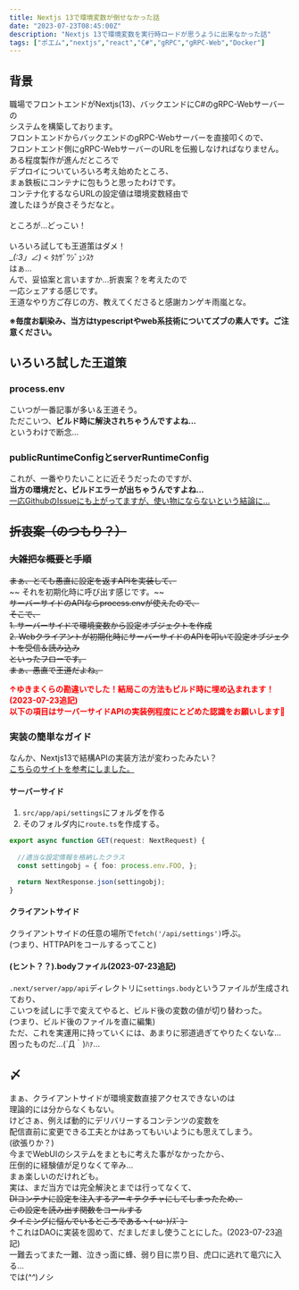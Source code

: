 ```yaml
---
title: Nextjs 13で環境変数が倒せなかった話
date: "2023-07-23T08:45:00Z"
description: "Nextjs 13で環境変数を実行時ロードが思うように出来なかった話"
tags: ["ポエム","nextjs","react","C#","gRPC","gRPC-Web","Docker"]
---
```

## 背景
職場でフロントエンドがNextjs(13)、バックエンドにC#のgRPC-Webサーバーの   
システムを構築しております。   
フロントエンドからバックエンドのgRPC-Webサーバーを直接叩くので、   
フロントエンド側にgRPC-WebサーバーのURLを伝搬しなければなりません。   
ある程度製作が進んだところで   
デプロイについていろいろ考え始めたところ、    
まぁ鉄板にコンテナに包もうと思ったわけです。   
コンテナ化するならURLの設定値は環境変数経由で   
渡したほうが良さそうだなと。   
<br/>
ところが...どっこい！   
<br/>
いろいろ試しても王道策はダメ！   
 __(:3」∠)_ < ﾀｶｻﾞﾜｼﾞｭﾝｽｹ   
はぁ...   
んで、妥協案と言いますか...折衷案？を考えたので   
一応シェアする感じです。    
王道なやり方ご存じの方、教えてくださると感謝カンゲキ雨嵐とな。

**※毎度お馴染み、当方はtypescriptやweb系技術についてズブの素人です。ご注意ください。**


## いろいろ試した王道策
### process.env
こいつが一番記事が多い＆王道そう。   
ただこいつ、**ビルド時に解決されちゃうんですよね...**   
というわけで断念...   

### publicRuntimeConfigとserverRuntimeConfig
これが、一番やりたいことに近そうだったのですが、   
**当方の環境だと、ビルドエラーが出ちゃうんですよね...**   
[一応GithubのIssueにも上がってますが、使い物にならないという結論に...](https://github.com/vercel/next.js/issues/19910)   

## ~~折衷案（のつもり？）~~
### ~~大雑把な概要と手順~~
~~まぁ、とても愚直に設定を返すAPIを実装して、~~    
~~ それを初期化時に呼び出す感じです。~~    
~~サーバーサイドのAPIならprocess.envが使えたので、~~    
~~そこで、~~    
~~1. サーバーサイドで環境変数から設定オブジェクトを作成~~    
~~2. Webクライアントが初期化時にサーバーサイドのAPIを叩いて設定オブジェクトを受信＆読み込み~~    
~~といったフローです。~~    
~~まぁ、愚直で王道だよね。~~    

**<font color=red>↑ゆきまくらの勘違いでした！結局この方法もビルド時に埋め込まれます！(2023-07-23追記)</font>**   
**<font color=red>以下の項目はサーバーサイドAPIの実装例程度にとどめた認識をお願いします🙇</font>**
### 実装の簡単なガイド
なんか、Nextjs13で結構APIの実装方法が変わったみたい？   
[こちらのサイトを参考にしました。](https://codevoweb.com/build-a-simple-api-in-next-js-13-app-directory/)   
#### サーバーサイド
1. `src/app/api/settings`にフォルダを作る
2. そのフォルダ内に`route.ts`を作成する。
``` typescript:title=route.ts
export async function GET(request: NextRequest) {
  
  //適当な設定情報を格納したクラス
  const settingobj = { foo: process.env.FOO, };

  return NextResponse.json(settingobj);
}
```
#### クライアントサイド
クライアントサイドの任意の場所で`fetch('/api/settings')`呼ぶ。   
(つまり、HTTPAPIをコールするってこと)

#### (ヒント？？).bodyファイル(2023-07-23追記)
`.next/server/app/api`ディレクトリに`settings.body`というファイルが生成されており、   
こいつを試しに手で変えてやると、ビルド後の変数の値が切り替わった。   
(つまり、ビルド後のファイルを直に編集)   
ただ、これを実運用に持っていくには、あまりに邪道過ぎてやりたくないな...   
困ったものだ...(´Д｀)ﾊｧ…   

## 〆
まぁ、クライアントサイドが環境変数直接アクセスできないのは   
理論的には分からなくもない。   
けどさぁ、例えば動的にデリバリーするコンテンツの変数を   
配信直前に変更できる工夫とかはあってもいいようにも思えてしまう。   
(欲張りか？)   
今までWebUIのシステムをまともに考えた事がなかったから、   
圧倒的に経験値が足りなくて辛み...   
まぁ楽しいのだけれども。   
実は、まだ当方では完全解決とまでは行ってなくて、   
~~DIコンテナに設定を注入するアーキテクチャにしてしまったため、~~   
~~この設定を読み出す関数をコールする~~   
~~タイミングに悩んでいるところであるヽ(･ω･)/ｽﾞｺｰ~~   
↑これはDAOに実装を固めて、だましだまし使うことにした。(2023-07-23追記)   
一難去ってまた一難、泣きっ面に蜂、弱り目に祟り目、虎口に逃れて竜穴に入る...   
では(*^^*)ノシ   
